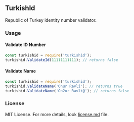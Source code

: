 ## TurkishId

Republic of Turkey identity number validator.

### Usage

#### Validate ID Number

```js
const turkishid = require('turkishid');
turkishid.ValidateId(11111111111); // returns false
```

#### Validate Name

```js
const turkishid = require('turkishid');
turkishid.ValidateName('Onur Ravli'); // returns true
turkishid.ValidateName('On2ur Ravli@'); // returns false
```

### License

MIT License. For more details, look [license.md](./license.md) file.
